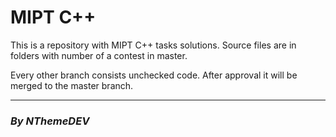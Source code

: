 # **MIPT C++**

This is a repository with MIPT C++ tasks solutions. 
Source files are in folders with number of a contest in master.

Every other branch consists unchecked code.
After approval it will be merged to the master branch.
 
----------------------------

### ***By NThemeDEV***
